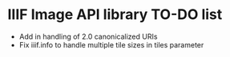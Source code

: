 # IIIF Image API library TO-DO list

  * Add in handling of 2.0 canonicalized URIs
  * Fix iiif.info to handle multiple tile sizes in tiles parameter
